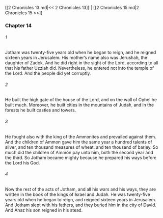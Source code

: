 [[2 Chronicles 13.md|<< 2 Chronicles 13]]  |  [[2 Chronicles 15.md|2 Chronicles 15 >>]]

### Chapter 14
###### 1
Jotham was twenty-five years old when he began to reign, and he reigned sixteen years in Jerusalem. His mother’s name also was Jerushah, the daughter of Zadok. And he did right in the sight of the Lord, according to all that his father Uzziah did. Nevertheless, he entered not into the temple of the Lord. And the people did yet corruptly.

###### 2
He built the high gate of the house of the Lord, and on the wall of Ophel he built much. Moreover, he built cities in the mountains of Judah, and in the forests he built castles and towers.

###### 3
He fought also with the king of the Ammonites and prevailed against them. And the children of Ammon gave him the same year a hundred talents of silver, and ten thousand measures of wheat, and ten thousand of barley. So much did the children of Ammon pay unto him, both the second year and the third. So Jotham became mighty because he prepared his ways before the Lord his God.

###### 4
Now the rest of the acts of Jotham, and all his wars and his ways, they are written in the book of the kings of Israel and Judah. He was twenty-five years old when he began to reign, and reigned sixteen years in Jerusalem. And Jotham slept with his fathers, and they buried him in the city of David. And Ahaz his son reigned in his stead.